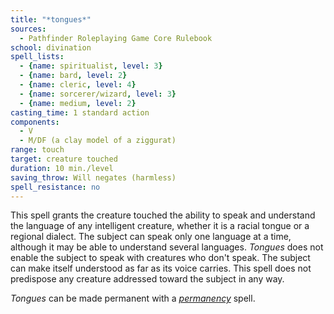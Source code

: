 ```yaml
---
title: "*tongues*"
sources:
  - Pathfinder Roleplaying Game Core Rulebook
school: divination
spell_lists:
  - {name: spiritualist, level: 3}
  - {name: bard, level: 2}
  - {name: cleric, level: 4}
  - {name: sorcerer/wizard, level: 3}
  - {name: medium, level: 2}
casting_time: 1 standard action
components:
  - V
  - M/DF (a clay model of a ziggurat)
range: touch
target: creature touched
duration: 10 min./level
saving_throw: Will negates (harmless)
spell_resistance: no
---
```


This spell grants the creature touched the ability to speak and understand the language of any intelligent creature, whether it is a racial tongue or a regional dialect. The subject can speak only one language at a time, although it may be able to understand several languages. *Tongues* does not enable the subject to speak with creatures who don't speak. The subject can make itself understood as far as its voice carries. This spell does not predispose any creature addressed toward the subject in any way.

*Tongues* can be made permanent with a [*permanency*](/spells/permanency/) spell.

